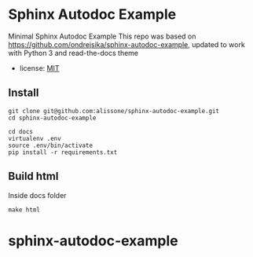 # Sphinx Autodoc Example

Minimal Sphinx Autodoc Example
This repo was based on https://github.com/ondrejsika/sphinx-autodoc-example, updated to work with Python 3 and read-the-docs theme

- license: [MIT](https://ondrejsika.com/license/mit.txt)

## Install

```
git clone git@github.com:alissone/sphinx-autodoc-example.git
cd sphinx-autodoc-example

cd docs
virtualenv .env
source .env/bin/activate
pip install -r requirements.txt
```

## Build html

Inside docs folder

```make html```

# sphinx-autodoc-example
